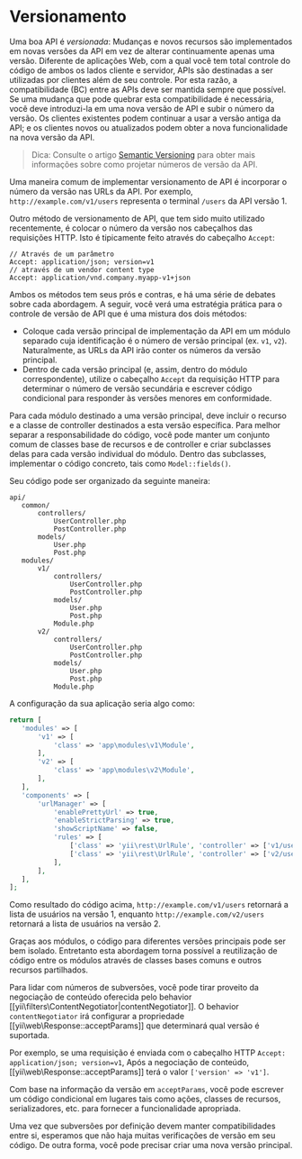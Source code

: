 Versionamento
==========

Uma boa API é *versionada*: Mudanças e novos recursos são implementados em novas versões da API em vez de alterar continuamente apenas uma versão. Diferente de aplicações Web, com a qual você tem total controle do código de ambos os lados cliente e servidor, APIs são destinadas a ser utilizadas por clientes além de seu controle. Por esta razão, a compatibilidade (BC) entre as APIs deve ser mantida sempre que possível. Se uma mudança que pode quebrar esta compatibilidade é necessária, você deve introduzi-la em uma nova versão de API e subir o número da versão. Os clientes existentes podem continuar a usar a versão antiga da API; e os clientes novos ou atualizados podem obter a nova funcionalidade na nova versão da API.

> Dica: Consulte o artigo [Semantic Versioning](http://semver.org/) para obter mais informações sobre como projetar números de versão da API.

Uma maneira comum de implementar versionamento de API é incorporar o número da versão nas URLs da API. Por exemplo, `http://example.com/v1/users` representa o terminal `/users` da API versão 1.

Outro método de versionamento de API, que tem sido muito utilizado recentemente, é colocar o número da versão nos cabeçalhos das requisições HTTP. Isto é tipicamente feito através do cabeçalho `Accept`:

```
// Através de um parâmetro
Accept: application/json; version=v1
// através de um vendor content type
Accept: application/vnd.company.myapp-v1+json
```

Ambos os métodos tem seus prós e contras, e há uma série de debates sobre cada abordagem. A seguir, você verá uma estratégia prática para o controle de versão de API que é uma mistura dos dois métodos:

* Coloque cada versão principal de implementação da API em um módulo separado cuja identificação é o número de versão principal (ex. `v1`, `v2`). Naturalmente, as URLs da API irão conter os números da versão principal.
* Dentro de cada versão principal (e, assim, dentro do módulo correspondente), utilize o cabeçalho `Accept` da requisição HTTP para determinar o número de versão secundária e escrever código condicional para responder às versões menores em conformidade.

Para cada módulo destinado a uma versão principal, deve incluir o recurso e a classe de controller destinados a esta versão específica.
Para melhor separar a responsabilidade do código, você pode manter um conjunto comum de classes base de recursos e de controller e criar subclasses delas para cada versão individual do módulo. Dentro das subclasses, implementar o código concreto, tais como `Model::fields()`.

Seu código pode ser organizado da seguinte maneira:

```
api/
   common/
       controllers/
           UserController.php
           PostController.php
       models/
           User.php
           Post.php
   modules/
       v1/
           controllers/
               UserController.php
               PostController.php
           models/
               User.php
               Post.php
           Module.php
       v2/
           controllers/
               UserController.php
               PostController.php
           models/
               User.php
               Post.php
           Module.php
```

A configuração da sua aplicação seria algo como:

```php
return [
   'modules' => [
       'v1' => [
           'class' => 'app\modules\v1\Module',
       ],
       'v2' => [
           'class' => 'app\modules\v2\Module',
       ],
   ],
   'components' => [
       'urlManager' => [
           'enablePrettyUrl' => true,
           'enableStrictParsing' => true,
           'showScriptName' => false,
           'rules' => [
               ['class' => 'yii\rest\UrlRule', 'controller' => ['v1/user', 'v1/post']],
               ['class' => 'yii\rest\UrlRule', 'controller' => ['v2/user', 'v2/post']],
           ],
       ],
   ],
];
```

Como resultado do código acima, `http://example.com/v1/users` retornará a lista de usuários na versão 1, enquanto `http://example.com/v2/users` retornará a lista de usuários na versão 2.

Graças aos módulos, o código para diferentes versões principais pode ser bem isolado. Entretanto esta abordagem torna possível a reutilização de código entre os módulos através de classes bases comuns e outros recursos partilhados.
 
Para lidar com números de subversões, você pode tirar proveito da negociação de conteúdo oferecida pelo behavior [[yii\filters\ContentNegotiator|contentNegotiator]]. O behavior `contentNegotiator` irá configurar a propriedade [[yii\web\Response::acceptParams]] que determinará qual versão é suportada.

Por exemplo, se uma requisição é enviada com o cabeçalho HTTP `Accept: application/json; version=v1`, Após a negociação de conteúdo, [[yii\web\Response::acceptParams]] terá o valor `['version' => 'v1']`.

Com base na informação da versão em `acceptParams`, você pode escrever um código condicional em lugares tais como ações, classes de recursos, serializadores, etc. para fornecer a funcionalidade apropriada.


Uma vez que subversões por definição devem manter compatibilidades entre si, esperamos que não haja muitas verificações de versão em seu código. De outra forma, você pode precisar criar uma nova versão principal.

